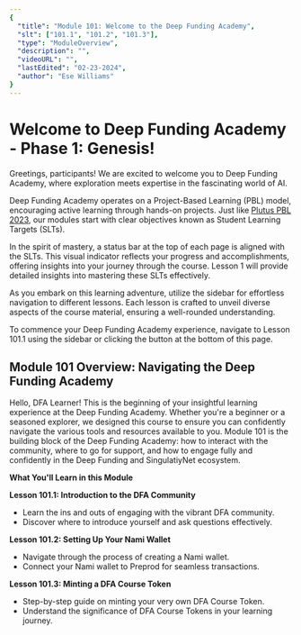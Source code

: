 ```yaml
---
{
  "title": "Module 101: Welcome to the Deep Funding Academy",
  "slt": ["101.1", "101.2", "101.3"],
  "type": "ModuleOverview",
  "description": "",
  "videoURL": "",
  "lastEdited": "02-23-2024",
  "author": "Ese Williams"
}
---
```


# **Welcome to Deep Funding Academy - Phase 1: Genesis!**

Greetings, participants! We are excited to welcome you to Deep Funding Academy, where exploration meets expertise in the fascinating world of AI.

Deep Funding Academy operates on a Project-Based Learning (PBL) model, encouraging active learning through hands-on projects. Just like [Plutus PBL 2023](https://plutuspbl.io/), our modules start with clear objectives known as Student Learning Targets (SLTs).

In the spirit of mastery, a status bar at the top of each page is aligned with the SLTs. This visual indicator reflects your progress and accomplishments, offering insights into your journey through the course. Lesson 1 will provide detailed insights into mastering these SLTs effectively.

As you embark on this learning adventure, utilize the sidebar for effortless navigation to different lessons. Each lesson is crafted to unveil diverse aspects of the course material, ensuring a well-rounded understanding.

To commence your Deep Funding Academy experience, navigate to Lesson 101.1 using the sidebar or clicking the button at the bottom of this page.

## **Module 101 Overview: Navigating the Deep Funding Academy**

Hello, DFA Learner! This is the beginning of your insightful learning experience at the Deep Funding Academy.
Whether you're a beginner or a seasoned explorer, we designed this course to ensure you can confidently navigate the various tools and resources available to you.
Module 101 is the building block of the Deep Funding Academy: how to interact with the community, where to go for support, and how to engage fully and confidently in the Deep Funding and SingulatiyNet ecosystem.

**What You'll Learn in this Module**

**Lesson 101.1: Introduction to the DFA Community**

- Learn the ins and outs of engaging with the vibrant DFA community.
- Discover where to introduce yourself and ask questions effectively.

**Lesson 101.2: Setting Up Your Nami Wallet**

- Navigate through the process of creating a Nami wallet.
- Connect your Nami wallet to Preprod for seamless transactions.

**Lesson 101.3: Minting a DFA Course Token**

- Step-by-step guide on minting your very own DFA Course Token.
- Understand the significance of DFA Course Tokens in your learning journey.

